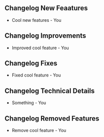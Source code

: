## Changelog New Feaatures
- Cool new features - You

## Changelog Improvements
- Improved cool feature - You

## Changelog Fixes
- Fixed cool feature - You

## Changelog Technical Details
- Something - You

## Changelog Removed Features
- Remove cool feature - You
